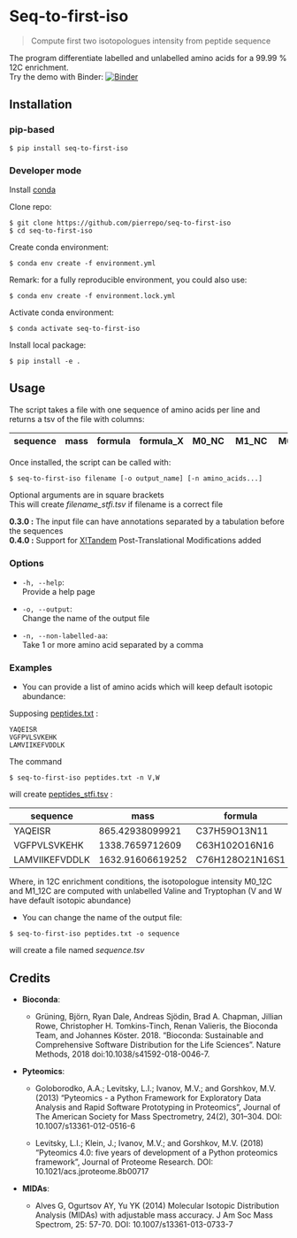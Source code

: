 # Seq-to-first-iso

> Compute first two isotopologues intensity from peptide sequence

The program differentiate labelled and unlabelled amino acids
for a 99.99 % 12C enrichment.  
Try the demo with Binder: [![Binder](https://mybinder.org/badge_logo.svg)](https://mybinder.org/v2/gh/pierrepo/seq-to-first-iso/master) 

## Installation

### pip-based

```
$ pip install seq-to-first-iso
```

### Developer mode


Install [conda](https://conda.io/projects/conda/en/latest/user-guide/install/index.html)

Clone repo:
```
$ git clone https://github.com/pierrepo/seq-to-first-iso
$ cd seq-to-first-iso
```

Create conda environment:
```
$ conda env create -f environment.yml
```

Remark: for a fully reproducible environment, you could also use:
```
$ conda env create -f environment.lock.yml
```


Activate conda environment:
```
$ conda activate seq-to-first-iso
```

Install local package:
```
$ pip install -e .
```

## Usage

The script takes a file with one sequence of amino acids per line and returns a tsv of the file with columns:

|sequence|mass|formula|formula_X| M0_NC | M1_NC | M0_12C | M1_12C |
|--------|----|-------|---------|-------|-------|--------|--------|

Once installed, the script can be called with:

```shell
$ seq-to-first-iso filename [-o output_name] [-n amino_acids...]
```
Optional arguments are in square brackets  
This will create _filename_stfi.tsv_ if filename is a correct file

**0.3.0 :** The input file can have annotations separated by a tabulation before the sequences  
**0.4.0 :** Support for [X!Tandem](https://www.thegpm.org/tandem/) Post-Translational Modifications added

### Options

- `-h, --help`:  
Provide a help page

- `-o, --output`:  
Change the name of the output file

- `-n, --non-labelled-aa`:  
Take 1 or more amino acid separated by a comma


### Examples

- You can provide a list of amino acids which will keep default isotopic abundance:

Supposing [peptides.txt](https://github.com/pierrepo/seq-to-first-iso/blob/master/demo/peptides.txt) :

```
YAQEISR
VGFPVLSVKEHK
LAMVIIKEFVDDLK
```

The command
```shell
$ seq-to-first-iso peptides.txt -n V,W
```
will create [peptides_stfi.tsv](https://github.com/pierrepo/seq-to-first-iso/blob/master/demo/peptides_stfi.tsv) :

|sequence| mass| formula|formula_X| M0_NC| M1_NC| M0_12C| M1_12C|
|--------|-----|--------|---------|------|------|-------|-------|
YAQEISR| 865.42938099921| C37H59O13N11| C37H59O13N11| 0.6206414140575179|	0.280870823368276| 0.9206561231798033| 0.05161907174495234|
VGFPVLSVKEHK| 1338.7659712609| C63H102O16N16| C48H102O16N16X15|  0.4550358985377136| 0.34506032928190855| 0.7589558393662944| 0.18515489894512063|
LAMVIIKEFVDDLK| 1632.91606619252| C76H128O21N16S1| C66H128O21N16S1X10| 0.36994021481230627| 0.3373188347614264| 0.7475090558698947| 0.15292723586285323|

Where, in 12C enrichment conditions, the isotopologue intensity M0_12C and M1_12C are computed with unlabelled Valine and Tryptophan (V and W have default isotopic abundance)


- You can change the name of the output file:

```shell
$ seq-to-first-iso peptides.txt -o sequence
```
will create a file named *sequence.tsv*


## Credits


- **Bioconda**:
  - Grüning, Björn, Ryan Dale, Andreas Sjödin, Brad A. Chapman, Jillian Rowe, Christopher H. Tomkins-Tinch, Renan Valieris, the Bioconda Team, and Johannes Köster. 2018. “Bioconda: Sustainable and Comprehensive Software Distribution for the Life Sciences”. Nature Methods, 2018 doi:10.1038/s41592-018-0046-7.

- **Pyteomics**:
  - Goloborodko, A.A.; Levitsky, L.I.; Ivanov, M.V.; and Gorshkov, M.V. (2013) “Pyteomics - a Python Framework for Exploratory Data Analysis and Rapid Software Prototyping in Proteomics”, Journal of The American Society for Mass Spectrometry, 24(2), 301–304. DOI: 10.1007/s13361-012-0516-6

  - Levitsky, L.I.; Klein, J.; Ivanov, M.V.; and Gorshkov, M.V. (2018) “Pyteomics 4.0: five years of development of a Python proteomics framework”, Journal of Proteome Research. DOI: 10.1021/acs.jproteome.8b00717

- **MIDAs**:
  - Alves G, Ogurtsov AY, Yu YK (2014) Molecular Isotopic Distribution Analysis (MIDAs) with adjustable mass accuracy. J Am Soc Mass Spectrom, 25: 57-70. DOI: 10.1007/s13361-013-0733-7

